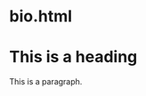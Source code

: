# bio.html
<!DOCTYPE html>
<html>
<title>Wynter Samuels</title>
<body>

<h1>This is a heading</h1>
<p>This is a paragraph.</p>

</body>
</html>
